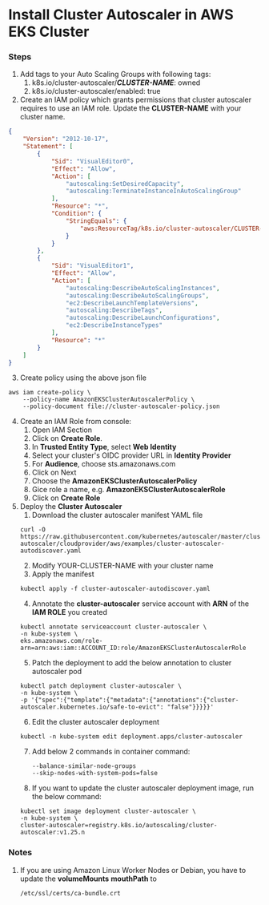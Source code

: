 # Install Cluster Autoscaler in AWS EKS Cluster

### Steps

1. Add tags to your Auto Scaling Groups with following tags:
   1. k8s.io/cluster-autoscaler/***CLUSTER-NAME***: owned
   2. k8s.io/cluster-autoscaler/enabled: true
2. Create an IAM policy which grants permissions that cluster autoscaler requires to use an IAM role. Update the **CLUSTER-NAME** with your cluster name.
```json
{
    "Version": "2012-10-17",
    "Statement": [
        {
            "Sid": "VisualEditor0",
            "Effect": "Allow",
            "Action": [
                "autoscaling:SetDesiredCapacity",
                "autoscaling:TerminateInstanceInAutoScalingGroup"
            ],
            "Resource": "*",
            "Condition": {
                "StringEquals": {
                    "aws:ResourceTag/k8s.io/cluster-autoscaler/CLUSTER-NAME": "owned"
                }
            }
        },
        {
            "Sid": "VisualEditor1",
            "Effect": "Allow",
            "Action": [
                "autoscaling:DescribeAutoScalingInstances",
                "autoscaling:DescribeAutoScalingGroups",
                "ec2:DescribeLaunchTemplateVersions",
                "autoscaling:DescribeTags",
                "autoscaling:DescribeLaunchConfigurations",
                "ec2:DescribeInstanceTypes"
            ],
            "Resource": "*"
        }
    ]
}
```
3. Create policy using the above json file
```console
aws iam create-policy \
    --policy-name AmazonEKSClusterAutoscalerPolicy \
    --policy-document file://cluster-autoscaler-policy.json
```
4. Create an IAM Role from console:
   1. Open IAM Section
   2. Click on **Create Role**.
   3. In **Trusted Entity Type**, select **Web Identity**
   4. Select your cluster's OIDC provider URL in **Identity Provider**
   5. For **Audience**, choose sts.amazonaws.com
   6. Click on Next
   7. Choose the **AmazonEKSClusterAutoscalerPolicy**
   8. Gice role a name, e.g.  **AmazonEKSClusterAutoscalerRole**
   9. Click on **Create Role**
5. Deploy the **Cluster Autoscaler**
   1. Download the cluster autoscaler manifest YAML file
   ```console
   curl -O https://raw.githubusercontent.com/kubernetes/autoscaler/master/cluster-autoscaler/cloudprovider/aws/examples/cluster-autoscaler-autodiscover.yaml
   ```
   2. Modify YOUR-CLUSTER-NAME with your cluster name
   3. Apply the manifest
   ```console
   kubectl apply -f cluster-autoscaler-autodiscover.yaml
   ```
   4. Annotate the **cluster-autoscaler** service account with **ARN** of the **IAM ROLE** you created
   ```console
   kubectl annotate serviceaccount cluster-autoscaler \
   -n kube-system \
   eks.amazonaws.com/role-arn=arn:aws:iam::ACCOUNT_ID:role/AmazonEKSClusterAutoscalerRole
   ```
   5. Patch the deployment to add the below annotation to cluster autoscaler pod
   ```console
   kubectl patch deployment cluster-autoscaler \
   -n kube-system \
   -p '{"spec":{"template":{"metadata":{"annotations":{"cluster-autoscaler.kubernetes.io/safe-to-evict": "false"}}}}}'
   ```
   6. Edit the cluster autoscaler deployment
   ```console
   kubectl -n kube-system edit deployment.apps/cluster-autoscaler
   ```
   7. Add below 2 commands in container command:
      ```console
      --balance-similar-node-groups
      --skip-nodes-with-system-pods=false
      ```
   8. If you want to update the cluster autoscaler deployment image, run the below command:
   ```console
   kubectl set image deployment cluster-autoscaler \
   -n kube-system \
   cluster-autoscaler=registry.k8s.io/autoscaling/cluster-autoscaler:v1.25.n
   ```

### Notes
1. If you are using Amazon Linux Worker Nodes or Debian, you have to update the **volumeMounts** **mouthPath** to
   ```console
   /etc/ssl/certs/ca-bundle.crt
   ```

